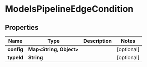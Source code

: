 

# ModelsPipelineEdgeCondition


## Properties

| Name | Type | Description | Notes |
|------------ | ------------- | ------------- | -------------|
|**config** | **Map&lt;String, Object&gt;** |  |  [optional] |
|**typeId** | **String** |  |  [optional] |



